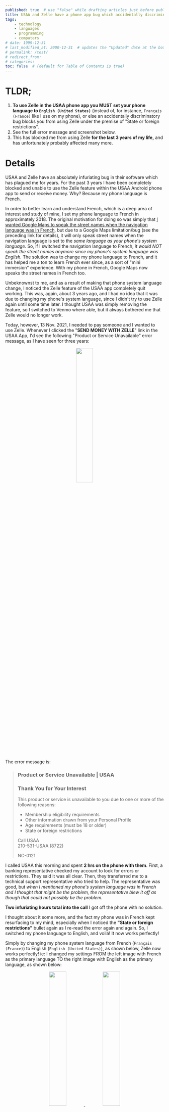 ```yaml
---
published: true  # use "false" while drafting articles just before publishing
title: USAA and Zelle have a phone app bug which accidentally discriminates against members who may be foreign or who speak or are studying a foreign language
tags: 
    - technology
    - languages
    - programming
    - computers
# date: 1999-12-31
# last_modified_at: 2000-12-31  # updates the "Updated" date at the bottom!
# permalink: /test/
# redirect_from: 
# categories: 
toc: false  # (default for Table of Contents is true)
---
```


# TLDR;

1. **To use Zelle in the USAA phone app you MUST set your phone language to `English (United States)`** (instead of, for instance, `Français (France)` like I use on my phone), or else an accidentally discriminatory bug blocks you from using Zelle under the premise of "State or foreign restrictions". 
1. See the full error message and screenshot below. 
1. This has blocked me from using Zelle **for the last 3 years of my life,** and has unfortunately probably affected many more.


# Details

USAA and Zelle have an absolutely infuriating bug in their software which has plagued me for years. For the past 3 years I have been completely blocked and unable to use the Zelle feature within the USAA Android phone app to send or receive money. Why? Because my phone language is French.

In order to better learn and understand French, which is a deep area of interest and study of mine, I set my phone language to French in approximately 2018. The original motivation for doing so was simply that [I wanted Google Maps to speak the street names when the navigation language was in French](https://android.stackexchange.com/questions/211747/how-can-i-make-google-maps-speak-the-street-names-when-the-voice-is-set-to-a-for/211751#211751), but due to a Google Maps limitation/bug (see the preceding link for details), it will only speak street names when the navigation language is set to the _same language as your phone's system language._ So, if I switched the navigation language to French, _it would NOT speak the street names anymore since my phone's system language was English._ The solution was to change my phone language to French, and it has helped me a ton to learn French ever since, as a sort of "mini immersion" experience. With my phone in French, Google Maps now speaks the street names in French too.

Unbeknownst to me, and as a result of making that phone system language change, I noticed the Zelle feature of the USAA app completely quit working. This was, again, about 3 years ago, and I had no idea that it was due to changing my phone's system language, since I didn't try to use Zelle again until some time later. I thought USAA was simply removing the feature, so I switched to Venmo where able, but it always bothered me that Zelle would no longer work. 

Today, however, 13 Nov. 2021, I needed to pay someone and I wanted to use Zelle. Whenever I clicked the "**SEND MONEY WITH ZELLE**" link in the USAA App, I'd see the following "Product or Service Unavailable" error message, as I have seen for three years:

<p align="center" width="100%">
    <a href="https://user-images.githubusercontent.com/6842199/141660403-c39eb3b8-2bbc-4e12-88b0-97577f79002f.jpg">
        <img width="33%" src="https://user-images.githubusercontent.com/6842199/141660403-c39eb3b8-2bbc-4e12-88b0-97577f79002f.jpg">
    </a>
</p>

The error message is:

> ### Product or Service Unavailable | USAA
>
> ### Thank You for Your Interest
> 
> This product or service is unavailable to you due to one or more of the following reasons:
>
> - Membership eligibility requirements
> - Other information drawn from your Personal Profile
> - Age requirements (must be 18 or older)
> - State or foreign restrictions
> 
> Call USAA  
> 210-531-USAA (8722)
> 
> NC-0121

I called USAA this morning and spent **2 hrs on the phone with them**. First, a banking representative checked my account to look for errors or restrictions. They said it was all clear. Then, they transferred me to a technical support representative who tried to help. The representative was good, but _when I mentioned my phone's system language was in French and I thought that might be the problem, the representative blew it off as though that could not possibly be the problem._

**Two infuriating hours total into the call** I got off the phone with no solution. 

I thought about it some more, and the fact my phone was in French kept resurfacing to my mind, especially when I noticed the **"State or foreign restrictions"** bullet again as I re-read the error again and again. So, I switched my phone language to English, and voilá! It now works perfectly!

Simply by changing my phone system language from French (`Français (France)`) to English (`English (United States)`), as shown below, Zelle now works perfectly! ie: I changed my settings FROM the left image with French as the primary language TO the right image with English as the primary language, as shown below:

<div align="center" width="100%">
    <a href="https://user-images.githubusercontent.com/6842199/141660407-440f0733-5f9c-46b3-9fcb-4cb76353044e.jpg">
        <img width="33%" src="https://user-images.githubusercontent.com/6842199/141660407-440f0733-5f9c-46b3-9fcb-4cb76353044e.jpg">
    </a>
    <a href="https://user-images.githubusercontent.com/6842199/141660406-3f20e813-b6c5-492e-b0f6-48842ceea6aa.jpg">
        <img width="33%" src="https://user-images.githubusercontent.com/6842199/141660406-3f20e813-b6c5-492e-b0f6-48842ceea6aa.jpg">
    </a>
</div>

Now, clicking the "**SEND MONEY WITH ZELLE**" link in the USAA App works as expected: 

<p align="center" width="100%">
    <a href="https://user-images.githubusercontent.com/6842199/141660405-e8ebc330-9b76-4c64-bfbd-7182ea7e8d08.jpg">
        <img width="33%" src="https://user-images.githubusercontent.com/6842199/141660405-e8ebc330-9b76-4c64-bfbd-7182ea7e8d08.jpg">
    </a>
</p>

I still want my phone in French, so I keep it in French normally, and have to annoyingly switch it back to English **just when I want to use the Zelle feature inside the USAA app.** Now if that doesn't feel like language discrimination, I don't know what does!


**In summary, that's pretty infuriating that they've accidentally been blocking me (and many others I'm sure) from using Zelle simply because my phone system language is not set to "English (United States)". That's a big bug, and I hope they fix this soon.**

I'll also add that using the Zelle app directly is also blocked by Zelle for USAA customers, as they expect you to use Zelle only from within the USAA App. If you install the Zelle app and specify your bank is USAA, it will redirect you from the Zelle app to the USAA app, preventing you from using the Zelle app directly. **So, the only known work-around to use Zelle is to change your phone language to "English (United States)" if you are a USAA customer.**

USAA and Zelle, please fix this bug.


Sincerely,


Gabriel Staples,  
Proud USAA customer since 2004

